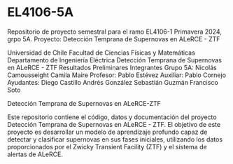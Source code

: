 # EL4106-5A
Repositorio de proyecto semestral para el ramo EL4106-1 Primavera 2024, grpo 5A. Proyecto: Detección Temprana de Supernovas en ALeRCE - ZTF

Universidad de Chile
Facultad de Ciencias Físicas y Matemáticas
Departamento de Ingeniería Eléctrica
Detección Temprana de Supernovas en
ALeRCE - ZTF
Resultados Preliminares
Integrantes Grupo 5A: Nicolás Camousseight
Camila Maire
Profesor: Pablo Estévez
Auxiliar: Pablo Cornejo
Ayudantes: Diego Castillo
Andrés González
Sebastián Guzmán
Francisco Soto

Detección Temprana de Supernovas en ALeRCE-ZTF

Este repositorio contiene el código, datos y documentación del proyecto Detección Temprana de Supernovas en ALeRCE - ZTF. El objetivo de este proyecto es desarrollar un modelo de aprendizaje profundo capaz de detectar y clasificar supernovas en sus fases iniciales, utilizando los datos proporcionados por el Zwicky Transient Facility (ZTF) y el sistema de alertas de ALeRCE.
